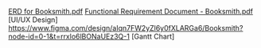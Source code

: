 [ERD for Booksmith.pdf](https://github.com/user-attachments/files/17088651/ERD.for.Booksmith.pdf)
[Functional Requirement Document - Booksmith.pdf](https://github.com/user-attachments/files/17088652/Functional.Requirement.Document.-.Booksmith.pdf)
[UI/UX Design] https://www.figma.com/design/aIqn7FW2yZl6y0fXLARGa6/Booksmith?node-id=0-1&t=rrxlo6lBONaUEz3Q-1
[Gantt Chart] 
